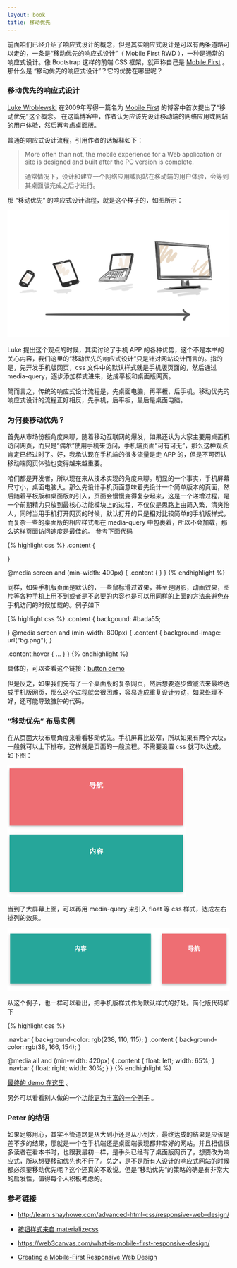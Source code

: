 ```yaml
---
layout: book
title: 移动优先
---
```


前面咱们已经介绍了响应式设计的概念，但是其实响应式设计是可以有两条道路可以走的，一条是“移动优先的响应式设计”（ Mobile First RWD ），一种是通常的响应式设计。像 Bootstrap 这样的前端 CSS 框架，就声称自己是 [Mobile First](http://getbootstrap.com/css/) 。 那什么是 “移动优先的响应式设计”？它的优势在哪里呢？

### 移动优先的响应式设计

[Luke Wroblewski](http://www.lukew.com/about/) 在2009年写得一篇名为 [Mobile First](http://www.lukew.com/ff/entry.asp?933) 的博客中首次提出了“移动优先”这个概念。 在这篇博客中，作者认为应该先设计移动端的网络应用或网站的用户体验，然后再考虑桌面版。

普通的响应式设计流程，引用作者的话解释如下：

>More often than not, the mobile experience for a Web application or site is designed and built after the PC version is complete.
>
>通常情况下，设计和建立一个网络应用或网站在移动端的用户体验，会等到其桌面版完成之后才进行。


那 “移动优先” 的响应式设计流程，就是这个样子的，如图所示：

![](images/mobile-first/mobile-first.png)

Luke 提出这个观点的时候，其实讨论了手机 APP 的各种优势，这个不是本书的关心内容，我们这里的“移动优先的响应式设计”只是针对网站设计而言的。指的是，先开发手机版网页，css 文件中的默认样式就是手机版页面的，然后通过 media-query，逐步添加样式进来，达成平板和桌面版网页。


简而言之，传统的响应式设计流程是，先桌面电脑，再平板，后手机。移动优先的响应式设计的流程正好相反，先手机，后平板，最后是桌面电脑。

### 为何要移动优先？
首先从市场份额角度来聊，随着移动互联网的爆发，如果还认为大家主要用桌面机访问网页，而只是“偶尔”使用手机来访问，手机端页面“可有可无”，那么这种观点肯定已经过时了。好，我承认现在手机端的很多流量是走 APP 的，但是不可否认移动端网页体验也变得越来越重要。

咱们都是开发者，所以现在来从技术实现的角度来聊。明显的一个事实，手机屏幕尺寸小，桌面电脑大。那么先设计手机页面意味着先设计一个简单版本的页面，然后随着平板版和桌面版的引入，页面会慢慢变得复杂起来，这是一个递增过程，是一个前期精力只放到最核心功能模块上的过程，不仅仅是思路上由简入繁，清爽怡人，同时当用手机打开网页的时候，默认打开的只是相对比较简单的手机版样式，而复杂一些的桌面版的相应样式都在 media-query 中包裹着，所以不会加载，那么这样页面访问速度是最佳的。 参考下面代码

{% highlight css %}
.content {
  <!-- 一些简单的样式，专门为手机而生 -->
}

@media screen and (min-width: 400px)  {
  .content {
    <!-- 为大屏设备设计的比较复杂的样式 -->
  }
}
{% endhighlight %}

同样，如果手机版页面是默认的，一些鼠标滑过效果，甚至是阴影，动画效果，图片等各种手机上用不到或者是不必要的内容也是可以用同样的上面的方法来避免在手机访问的时候加载的。例子如下

{% highlight css %}
.content {
   backgound: #bada55;
   <!-- 手机上也许现实一个简单的颜色就很好看了 -->
}
@media screen and (min-width: 800px)  {
  .content {
     background-image: url("bg.png");
  }
  <!-- 电脑访问的时候再来加载大图，和鼠标滑过等效果 -->

  .content:hover {
    ...
  }
}
{% endhighlight %}

具体的，可以查看这个链接：[button demo](demo/button/)

但是反之，如果我们先有了一个桌面版的复杂网页，然后想要逐步做减法来最终达成手机版网页，那么这个过程就会很困难，容易造成重复设计劳动，如果处理不好，还可能导致臃肿的代码。

### “移动优先” 布局实例
在从页面大块布局角度来看看移动优先。手机屏幕比较窄，所以如果有两个大块，一般就可以上下排布，这样就是页面的一般流程。不需要设置 css 就可以达成。如下图：

![](images/mobile-first/phone-layout.png)

当到了大屏幕上面，可以再用 media-query 来引入 float 等 css 样式，达成左右排列的效果。

![](images/mobile-first/desktop-layout.png)


从这个例子，也一样可以看出，把手机版样式作为默认样式的好处。简化版代码如下

{% highlight css %}

.navbar {
  background-color: rgb(238, 110, 115);
}
.content {
  background-color: rgb(38, 166, 154);
}

@media all and (min-width: 420px) {
  .content {
    float: left;
    width: 65%;
  }
  .navbar {
    float: right;
    width: 30%;
  }
}
{% endhighlight %}


[最终的 demo 在这里](demo/navbar/) 。



另外可以看看别人做的一个[功能更为丰富的一个例子](http://bradfrost.com/demo/mobile-first/) 。

### Peter 的结语

如果足够用心，其实不管道路是从大到小还是从小到大，最终达成的结果是应该是差不多的结果，那就是一个在手机端还是桌面端表现都非常好的网站。并且相信很多读者在看本书时，也跟我最初一样，是手头已经有了桌面版网页了，想要改为响应式，所以想要移动优先也不行了。总之，是不是所有人设计的响应式网站的时候都必须要移动优先呢？这个还真的不敢说。但是”移动优先“的策略的确是有非常大的启发性，值得每个人积极考虑的。

### 参考链接

- <http://learn.shayhowe.com/advanced-html-css/responsive-web-design/>
- [按钮样式来自 materializecss](http://materializecss.com/buttons.html)
- <https://web3canvas.com/what-is-mobile-first-responsive-design/>

- [Creating a Mobile-First Responsive Web Design](http://www.html5rocks.com/en/mobile/responsivedesign/)
